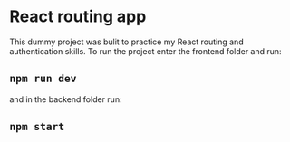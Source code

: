 # React routing app
This dummy project was bulit to practice my React routing and authentication skills.
To run the project enter the frontend folder and run:
## `npm run dev`
and in the backend folder run:
## `npm start`
